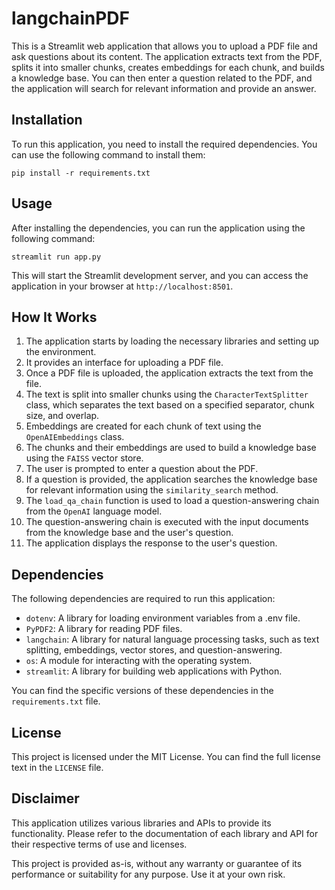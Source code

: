 # langchainPDF

This is a Streamlit web application that allows you to upload a PDF file and ask questions about its content. The application extracts text from the PDF, splits it into smaller chunks, creates embeddings for each chunk, and builds a knowledge base. You can then enter a question related to the PDF, and the application will search for relevant information and provide an answer.

## Installation

To run this application, you need to install the required dependencies. You can use the following command to install them:

```shell
pip install -r requirements.txt
```

## Usage

After installing the dependencies, you can run the application using the following command:

```shell
streamlit run app.py
```

This will start the Streamlit development server, and you can access the application in your browser at `http://localhost:8501`.

## How It Works

1. The application starts by loading the necessary libraries and setting up the environment.
2. It provides an interface for uploading a PDF file.
3. Once a PDF file is uploaded, the application extracts the text from the file.
4. The text is split into smaller chunks using the `CharacterTextSplitter` class, which separates the text based on a specified separator, chunk size, and overlap.
5. Embeddings are created for each chunk of text using the `OpenAIEmbeddings` class.
6. The chunks and their embeddings are used to build a knowledge base using the `FAISS` vector store.
7. The user is prompted to enter a question about the PDF.
8. If a question is provided, the application searches the knowledge base for relevant information using the `similarity_search` method.
9. The `load_qa_chain` function is used to load a question-answering chain from the `OpenAI` language model.
10. The question-answering chain is executed with the input documents from the knowledge base and the user's question.
11. The application displays the response to the user's question.

## Dependencies

The following dependencies are required to run this application:

- `dotenv`: A library for loading environment variables from a .env file.
- `PyPDF2`: A library for reading PDF files.
- `langchain`: A library for natural language processing tasks, such as text splitting, embeddings, vector stores, and question-answering.
- `os`: A module for interacting with the operating system.
- `streamlit`: A library for building web applications with Python.

You can find the specific versions of these dependencies in the `requirements.txt` file.

## License

This project is licensed under the MIT License. You can find the full license text in the `LICENSE` file.

## Disclaimer

This application utilizes various libraries and APIs to provide its functionality. Please refer to the documentation of each library and API for their respective terms of use and licenses.

This project is provided as-is, without any warranty or guarantee of its performance or suitability for any purpose. Use it at your own risk.
